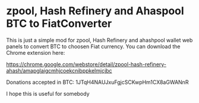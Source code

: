 # zpool, Hash Refinery and Ahaspool BTC to FiatConverter

This is just a simple mod for zpool, Hash Refinery and ahashpool wallet web panels to convert BTC to choosen Fiat currency. You can download the Chrome extension here:

https://chrome.google.com/webstore/detail/zpool-hash-refinery-ahash/amapglaigcmhjcoekcnibppkelmjcjbc

Donations accepted in BTC: 1JTqH4NAUJxuFgjcSCKwpHm1CX8aGWANnR

I hope this is useful for somebody
